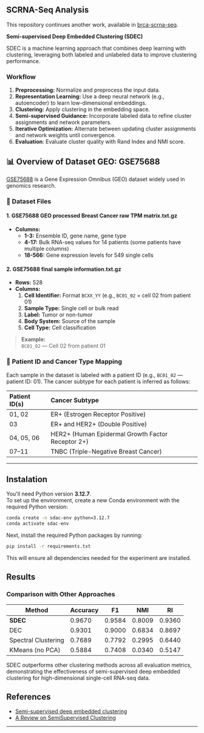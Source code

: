 ## SCRNA-Seq Analysis

This repository continues another work, available in [brca-scrna-seq](https://github.com/AILAB-CEFET-RJ/brca-scrna-seq/tree/master).


**Semi-supervised Deep Embedded Clustering (SDEC)**

SDEC is a machine learning approach that combines deep learning with clustering, leveraging both labeled and unlabeled data to improve clustering performance.

### Workflow

1. **Preprocessing:** Normalize and preprocess the input data.
2. **Representation Learning:** Use a deep neural network (e.g., autoencoder) to learn low-dimensional embeddings.
3. **Clustering:** Apply clustering in the embedding space.
4. **Semi-supervised Guidance:** Incorporate labeled data to refine cluster assignments and network parameters.
5. **Iterative Optimization:** Alternate between updating cluster assignments and network weights until convergence.
6. **Evaluation**: Evaluate cluster quality with Rand Index and NMI score.


## 📊 Overview of Dataset GEO: GSE75688

[GSE75688](https://www.ncbi.nlm.nih.gov/geo/query/acc.cgi?acc=GSE75688) is a Gene Expression Omnibus (GEO) dataset widely used in genomics research.

### 📁 Dataset Files

#### 1. **GSE75688 GEO processed Breast Cancer raw TPM matrix.txt.gz**
- **Columns:**
    - **1-3:** Ensemble ID, gene name, gene type
    - **4-17:** Bulk RNA-seq values for 14 patients (some patients have multiple columns)
    - **18-566:** Gene expression levels for 549 single cells

#### 2. **GSE75688 final sample information.txt.gz**
- **Rows:** 528
- **Columns:**
    1. **Cell Identifier:** Format `BCXX_YY` (e.g., `BC01_02` = cell 02 from patient 01)
    2. **Sample Type:** Single cell or bulk read
    3. **Label:** Tumor or non-tumor
    4. **Body System:** Source of the sample
    5. **Cell Type:** Cell classification

> **Example:**  
> `BC01_02` — Cell 02 from patient 01

### 🧬 Patient ID and Cancer Type Mapping

Each sample in the dataset is labeled with a patient ID (e.g., `BC01_02` — patient ID: 01). The cancer subtype for each patient is inferred as follows:

| **Patient ID(s)** | **Cancer Subtype**                                   |
|:------------------|:-----------------------------------------------------|
| 01, 02            | ER+ (Estrogen Receptor Positive)                     |
| 03                | ER+ and HER2+ (Double Positive)                      |
| 04, 05, 06        | HER2+ (Human Epidermal Growth Factor Receptor 2+)    |
| 07–11             | TNBC (Triple-Negative Breast Cancer)                 |



---

## Instalation

You'll need Python version **3.12.7**.  
To set up the environment, create a new Conda environment with the required Python version:

```bash
conda create -n sdac-env python=3.12.7
conda activate sdac-env
```

Next, install the required Python packages by running:

```bash
pip install -r requirements.txt
```

This will ensure all dependencies needed for the experiment are installed.

## Results

### Comparison with Other Approaches

| Method                | Accuracy | F1     | NMI    | RI     |
|-----------------------|----------|--------|--------|--------|
| **SDEC**              | 0.9670   | 0.9584 | 0.8009 | 0.9360 |
| DEC                   | 0.9301   | 0.9000 | 0.6834 | 0.8697 |
| Spectral Clustering   | 0.7689   | 0.7792 | 0.2995 | 0.6440 |
| KMeans (no PCA)       | 0.5884   | 0.7408 | 0.0340 | 0.5147 |

SDEC outperforms other clustering methods across all evaluation metrics, demonstrating the effectiveness of semi-supervised deep embedded clustering for high-dimensional single-cell RNA-seq data.


## References
- [Semi-supervised deep embedded clustering](https://www.sciencedirect.com/science/article/abs/pii/S0925231218312049?casa_token=ohlOuyvtTu8AAAAA:skBSf2VLFcormWGyNrjlWKkRWiWmnvEn_rPFSORYwJ5eXxGvi-7bQ-_yOwvfev3dMR7k8QGZ43d1)
- [A Review on SemiSupervised Clustering](https://www.sciencedirect.com/science/article/pii/S0020025523002840?casa_token=o5EoHm6-tE0AAAAA:1B9hIdncoMOJWrPs-ug2M2Z-VT8CKuKNR5W5XZIqx4UdS_gJ7d5r-JnjXynmPwNqkd5_VXZWp9Tz)

---
